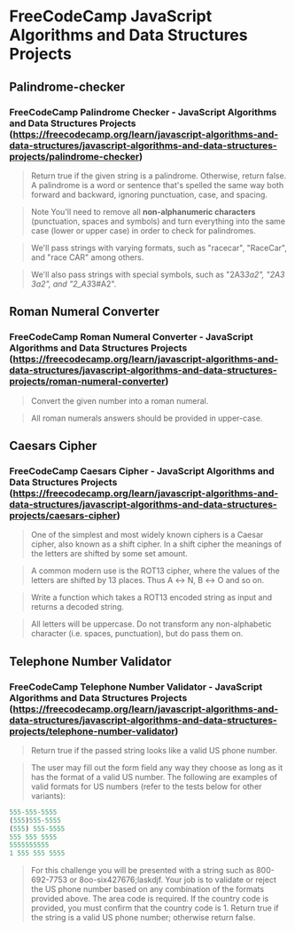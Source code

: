 # FreeCodeCamp JavaScript Algorithms and Data Structures Projects

## Palindrome-checker
### FreeCodeCamp Palindrome Checker - JavaScript Algorithms and Data Structures Projects (https://freecodecamp.org/learn/javascript-algorithms-and-data-structures/javascript-algorithms-and-data-structures-projects/palindrome-checker)

> Return true if the given string is a palindrome. Otherwise, return false.
A palindrome is a word or sentence that's spelled the same way both forward and backward, ignoring punctuation, case, and spacing.

> Note
> You'll need to remove all **non-alphanumeric characters** (punctuation, spaces and symbols) and turn everything into the same case (lower or upper case) in order to check for palindromes.

> We'll pass strings with varying formats, such as "racecar", "RaceCar", and "race CAR" among others.

> We'll also pass strings with special symbols, such as "2A3*3a2", "2A3 3a2", and "2_A3*3#A2".



## Roman Numeral Converter
### FreeCodeCamp Roman Numeral Converter - JavaScript Algorithms and Data Structures Projects (https://freecodecamp.org/learn/javascript-algorithms-and-data-structures/javascript-algorithms-and-data-structures-projects/roman-numeral-converter)

>Convert the given number into a roman numeral.

>All roman numerals answers should be provided in upper-case.



## Caesars Cipher
### FreeCodeCamp Caesars Cipher - JavaScript Algorithms and Data Structures Projects (https://freecodecamp.org/learn/javascript-algorithms-and-data-structures/javascript-algorithms-and-data-structures-projects/caesars-cipher)

> One of the simplest and most widely known ciphers is a Caesar cipher, also known as a shift cipher. In a shift cipher the meanings of the letters are shifted by some set amount.

> A common modern use is the ROT13 cipher, where the values of the letters are shifted by 13 places. Thus A ↔ N, B ↔ O and so on.

> Write a function which takes a ROT13 encoded string as input and returns a decoded string.

> All letters will be uppercase. Do not transform any non-alphabetic character (i.e. spaces, punctuation), but do pass them on.



## Telephone Number Validator
### FreeCodeCamp Telephone Number Validator - JavaScript Algorithms and Data Structures Projects (https://freecodecamp.org/learn/javascript-algorithms-and-data-structures/javascript-algorithms-and-data-structures-projects/telephone-number-validator)

> Return true if the passed string looks like a valid US phone number.

> The user may fill out the form field any way they choose as long as it has the format of a valid US number. The following are examples of valid formats for US numbers (refer to the tests below for other variants):
```js
555-555-5555
(555)555-5555
(555) 555-5555
555 555 5555
5555555555
1 555 555 5555
```
> For this challenge you will be presented with a string such as 800-692-7753 or 8oo-six427676;laskdjf. Your job is to validate or reject the US phone number based on any combination of the formats provided above. The area code is required. If the country code is provided, you must confirm that the country code is 1. Return true if the string is a valid US phone number; otherwise return false.




